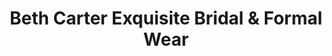 ---
title: "Beth Carter Exquisite Bridal & Formal Wear"
url: /huntingburg/beth-carter-exquisite-bridal-und-formal-wear/
shop: Kleidung
---